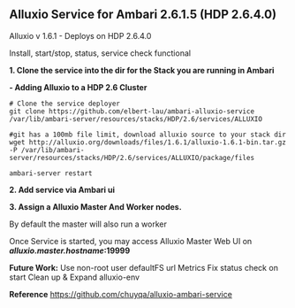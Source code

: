 ## Alluxio Service for Ambari 2.6.1.5 (HDP 2.6.4.0)

Alluxio v 1.6.1 - Deploys on HDP 2.6.4.0


Install, start/stop, status, service check functional


**1. Clone the service into the dir for the Stack you are running in Ambari**

**- Adding Alluxio to a HDP 2.6 Cluster**

```
# Clone the service deployer
git clone https://github.com/elbert-lau/ambari-alluxio-service /var/lib/ambari-server/resources/stacks/HDP/2.6/services/ALLUXIO

#git has a 100mb file limit, download alluxio source to your stack dir
wget http://alluxio.org/downloads/files/1.6.1/alluxio-1.6.1-bin.tar.gz -P /var/lib/ambari-server/resources/stacks/HDP/2.6/services/ALLUXIO/package/files 

ambari-server restart

```


**2. Add service via Ambari ui**



**3. Assign a Alluxio Master And Worker nodes.**

By default the master will also run a worker 


Once Service is started, you may access Alluxio Master Web UI on ***alluxio.master.hostname*:19999**

**Future Work:**
Use non-root user 
defaultFS url
Metrics
Fix status check on start
Clean up & Expand alluxio-env

**Reference**
https://github.com/chuyqa/alluxio-ambari-service
